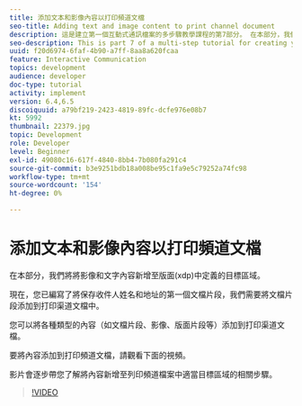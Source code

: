 ```yaml
---
title: 添加文本和影像內容以打印頻道文檔
seo-title: Adding text and image content to print channel document
description: 這是建立第一個互動式通訊檔案的多步驟教學課程的第7部分。 在本部分，我們將將影像和文字內容新增至版面(xdp)中定義的目標區域。
seo-description: This is part 7 of a multi-step tutorial for creating your first interactive communications document. In this part, we will add images and text content to the target areas defined in the layout(xdp).
uuid: f20d6974-6faf-4b90-a7ff-8aa8a620fcaa
feature: Interactive Communication
topics: development
audience: developer
doc-type: tutorial
activity: implement
version: 6.4,6.5
discoiquuid: a79bf219-2423-4819-89fc-dcfe976e08b7
kt: 5992
thumbnail: 22379.jpg
topic: Development
role: Developer
level: Beginner
exl-id: 49080c16-617f-4840-8bb4-7b080fa291c4
source-git-commit: b3e9251bdb18a008be95c1fa9e5c79252a74fc98
workflow-type: tm+mt
source-wordcount: '154'
ht-degree: 0%

---
```


# 添加文本和影像內容以打印頻道文檔

在本部分，我們將將影像和文字內容新增至版面(xdp)中定義的目標區域。

現在，您已編寫了將保存收件人姓名和地址的第一個文檔片段，我們需要將文檔片段添加到打印渠道文檔中。

您可以將各種類型的內容（如文檔片段、影像、版面片段等）添加到打印渠道文檔。

要將內容添加到打印頻道文檔，請觀看下面的視頻。

影片會逐步帶您了解將內容新增至列印頻道檔案中適當目標區域的相關步驟。

>[!VIDEO](https://video.tv.adobe.com/v/22379?quality=12&learn=on)
